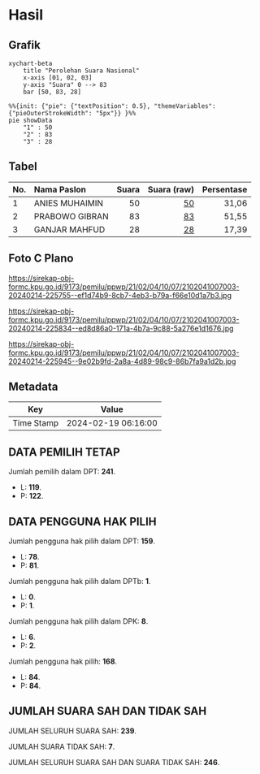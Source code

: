# Hasil

## Grafik

```mermaid
xychart-beta
    title "Perolehan Suara Nasional"
    x-axis [01, 02, 03]
    y-axis "Suara" 0 --> 83
    bar [50, 83, 28]
```

```mermaid
%%{init: {"pie": {"textPosition": 0.5}, "themeVariables": {"pieOuterStrokeWidth": "5px"}} }%%
pie showData
    "1" : 50
    "2" : 83
    "3" : 28
```

## Tabel

| No. | Nama Paslon    | Suara | Suara (raw) | Persentase |
|:--- |:-------------- | -----:| -----------:| ----------:|
| 1   | ANIES MUHAIMIN | 50    | [50][p-1]   | 31,06      |
| 2   | PRABOWO GIBRAN | 83    | [83][p-2]   | 51,55      |
| 3   | GANJAR MAHFUD  | 28    | [28][p-3]   | 17,39      |


[p-1]: https://github.com/gigit-pemilu/pemilu-2024/blob/main/pilpres/hitung-suara/sub/21-kepulauan-riau/sub/02-karimun/sub/04-meral/sub/1007-sungai-pasir/sub/003-tps/sub/paslon-1.txt
[p-2]: https://github.com/gigit-pemilu/pemilu-2024/blob/main/pilpres/hitung-suara/sub/21-kepulauan-riau/sub/02-karimun/sub/04-meral/sub/1007-sungai-pasir/sub/003-tps/sub/paslon-2.txt
[p-3]: https://github.com/gigit-pemilu/pemilu-2024/blob/main/pilpres/hitung-suara/sub/21-kepulauan-riau/sub/02-karimun/sub/04-meral/sub/1007-sungai-pasir/sub/003-tps/sub/paslon-3.txt

## Foto C Plano

https://sirekap-obj-formc.kpu.go.id/9173/pemilu/ppwp/21/02/04/10/07/2102041007003-20240214-225755--ef1d74b9-8cb7-4eb3-b79a-f66e10d1a7b3.jpg

https://sirekap-obj-formc.kpu.go.id/9173/pemilu/ppwp/21/02/04/10/07/2102041007003-20240214-225834--ed8d86a0-171a-4b7a-9c88-5a276e1d1676.jpg

https://sirekap-obj-formc.kpu.go.id/9173/pemilu/ppwp/21/02/04/10/07/2102041007003-20240214-225945--9e02b9fd-2a8a-4d89-98c9-86b7fa9a1d2b.jpg


## Metadata

| Key        | Value               |
| ---------- | ------------------- |
| Time Stamp | 2024-02-19 06:16:00 |


## DATA PEMILIH TETAP

Jumlah pemilih dalam DPT: **241**.
 * L: **119**.
 * P: **122**.

## DATA PENGGUNA HAK PILIH

Jumlah pengguna hak pilih dalam DPT: **159**.
 * L: **78**.
 * P: **81**.

Jumlah pengguna hak pilih dalam DPTb: **1**.
 * L: **0**.
 * P: **1**.

Jumlah pengguna hak pilih dalam DPK: **8**.
 * L: **6**.
 * P: **2**.

Jumlah pengguna hak pilih: **168**.
 * L: **84**.
 * P: **84**.

## JUMLAH SUARA SAH DAN TIDAK SAH

JUMLAH SELURUH SUARA SAH: **239**.

JUMLAH SUARA TIDAK SAH: **7**.

JUMLAH SELURUH SUARA SAH DAN SUARA TIDAK SAH: **246**.



